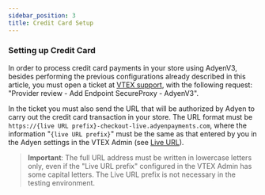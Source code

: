 ```yaml
---
sidebar_position: 3
title: Credit Card Setup
---
```



### Setting up Credit Card

In order to process credit card payments in your store using AdyenV3, besides performing the previous configurations already described in this article, you must open a ticket at [VTEX support](https://help.vtex.com/en/support), with the following request: "Provider review - Add Endpoint SecureProxy - AdyenV3".

In the ticket you must also send the URL that will be authorized by Adyen to carry out the credit card transaction in your store. The URL format must be `https://{live URL prefix}-checkout-live.adyenpayments.com`, where the information "`{live URL prefix}`" must be the same as that entered by you in the Adyen settings in the VTEX Admin (see [Live URL](../adyen-configuration/live-url.md)).

> **Important**: The full URL address must be written in lowercase letters only, even if the "Live URL prefix" configured in the VTEX Admin has some capital letters. The Live URL prefix is not necessary in the testing environment.
